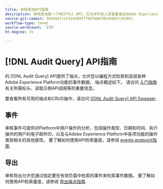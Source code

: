 ```yaml
---
title: 审核查询API指南
description: 审核查询是一个RESTful API，它允许开发人员查看谁在Adobe Experience Platform中执行了哪些操作。
source-git-commit: 5b3459711f41430977f9d7b06f8b35801739207c
workflow-type: tm+mt
source-wordcount: '175'
ht-degree: 1%

---
```


# [!DNL Audit Query] API指南

的 [!DNL Audit Query] API提供了端点，允许您以编程方式检索和监视各种Adobe Experience Platform功能的事件数据。 端点概述如下。 请访问 [入门指南](./getting-started.md) 有关所需标头、读取示例API调用等的重要信息。

要查看所有可用的端点和CRUD操作，请访问 [[!DNL Audit Query] API Swagger](https://www.adobe.io/experience-platform-apis/references/audit-query/).

## 事件

审核事件可提供对Platform中用户操作的分析，包括操作类型、日期和时间、执行操作的用户的电子邮件ID，以及与Adobe Experience Platform中各项功能的操作类型相关的其他属性。 要了解如何使用API检索量度，请参阅 [events endpoint指南](./events.md).

## 导出

审核导出允许您通过指定要在有效负载中检索的事件来检索事件数据。 要了解如何使用API检索量度，请参阅 [导出端点指南](./export.md).
